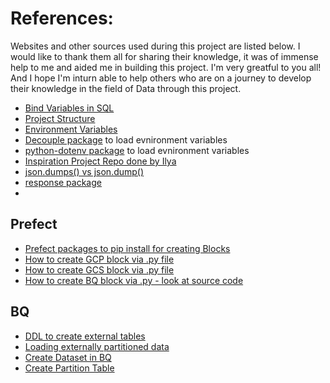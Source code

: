 # References:
Websites and other sources used during this project are listed below. I would like to thank them all for sharing their knowledge, it was of immense help to me and aided me in building this project. I'm very greatful to you all! And I hope I'm inturn able to help others who are on a journey to develop their knowledge in the field of Data through this project.

* [Bind Variables in SQL](https://stackoverflow.com/questions/11209538/what-does-a-colon-mean-in-sql-syntax)
* [Project Structure](https://docs.python-guide.org/writing/structure/)
* [Environment Variables](https://pybit.es/articles/how-to-handle-environment-variables-in-python/)
* [Decouple package](https://pypi.org/project/python-decouple/) to load evnironment variables
* [python-dotenv package](https://pypi.org/project/python-dotenv/) to load evnironment variables
* [Inspiration Project Repo done by Ilya](https://github.com/ilya-galperin/SF-EvictionTracker)
* [json.dumps() vs json.dump()](https://www.geeksforgeeks.org/python-difference-between-json-dump-and-json-dumps/)
* [response package](https://www.w3schools.com/python/ref_requests_response.asp)
* []()
## Prefect
* [Prefect packages to pip install for creating Blocks](https://prefecthq.github.io/prefect-gcp/#installation)
* [How to create GCP block via .py file](https://prefecthq.github.io/prefect-gcp/)
* [How to create GCS block via .py file](https://github.com/discdiver/prefect-zoomcamp/blob/main/blocks/make_gcp_blocks.py)
* [How to create BQ block via .py - look at source code](https://prefecthq.github.io/prefect-gcp/bigquery/#prefect_gcp.bigquery.BigQueryWarehouse)
## BQ
* [DDL to create external tables](https://cloud.google.com/bigquery/docs/reference/standard-sql/data-definition-language#external_table_option_list)
* [Loading externally partitioned data](https://cloud.google.com/bigquery/docs/hive-partitioned-loads-gcs#bq)
* [Create Dataset in BQ](https://cloud.google.com/bigquery/docs/datasets#terraform)
* [Create Partition Table](https://cloud.google.com/bigquery/docs/creating-partitioned-tables#sql)
 
